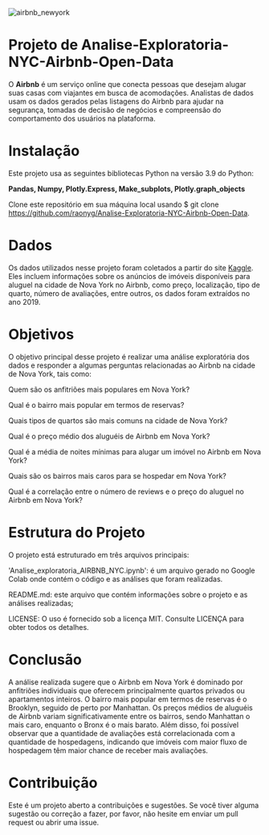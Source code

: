![airbnb_newyork](https://user-images.githubusercontent.com/123891555/235514921-f940e794-5f17-4e20-ba6f-ed94975f1784.jpg)


# Projeto de Analise-Exploratoria-NYC-Airbnb-Open-Data
O **Airbnb** é um serviço online que conecta pessoas que desejam alugar suas casas com viajantes em busca de acomodações. Analistas de dados usam os dados gerados pelas listagens do Airbnb para ajudar na segurança, tomadas de decisão de negócios e compreensão do comportamento dos usuários na plataforma.

# Instalação
Este projeto usa as seguintes bibliotecas Python na versão 3.9 do Python:

__Pandas, Numpy, Plotly.Express, Make_subplots, Plotly.graph_objects__

Clone este repositório em sua máquina local usando $ git clone https://github.com/raonyg/Analise-Exploratoria-NYC-Airbnb-Open-Data.

# Dados
Os dados utilizados nesse projeto foram coletados a partir do site [Kaggle](https://www.kaggle.com/datasets/dgomonov/new-york-city-airbnb-open-data). Eles incluem informações sobre os anúncios de imóveis disponíveis para aluguel na cidade de Nova York no Airbnb, como preço, localização, tipo de quarto, número de avaliações, entre outros, os dados foram extraídos no ano 2019.

# Objetivos
O objetivo principal desse projeto é realizar uma análise exploratória dos dados e responder a algumas perguntas relacionadas ao Airbnb na cidade de Nova York, tais como:

Quem são os anfitriões mais populares em Nova York?

Qual é o bairro mais popular em termos de reservas?

Quais tipos de quartos são mais comuns na cidade de Nova York?

Qual é o preço médio dos aluguéis de Airbnb em Nova York?

Qual é a média de noites mínimas para alugar um imóvel no Airbnb em Nova York?

Quais são os bairros mais caros para se hospedar em Nova York?

Qual é a correlação entre o número de reviews e o preço do aluguel no Airbnb em Nova York?

# Estrutura do Projeto
O projeto está estruturado em três arquivos principais:

'Analise_exploratoria_AIRBNB_NYC.ipynb': é um arquivo gerado no Google Colab onde contém o código e as análises que foram realizadas.

README.md: este arquivo que contém informações sobre o projeto e as análises realizadas;

LICENSE: O uso é fornecido sob a licença MIT. Consulte LICENÇA para obter todos os detalhes.

# Conclusão
A análise realizada sugere que o Airbnb em Nova York é dominado por anfitriões individuais que oferecem principalmente quartos privados ou apartamentos inteiros. O bairro mais popular em termos de reservas é o Brooklyn, seguido de perto por Manhattan. Os preços médios de aluguéis de Airbnb variam significativamente entre os bairros, sendo Manhattan o mais caro, enquanto o Bronx é o mais barato. Além disso, foi possível observar que a quantidade de avaliações está correlacionada com a quantidade de hospedagens, indicando que imóveis com maior fluxo de hospedagem têm maior chance de receber mais avaliações.

# Contribuição
Este é um projeto aberto a contribuições e sugestões. Se você tiver alguma sugestão ou correção a fazer, por favor, não hesite em enviar um pull request ou abrir uma issue.
